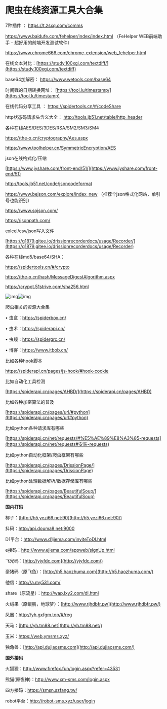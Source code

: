# 爬虫在线资源工具大合集

7种插件 ： https://t.zsxq.com/comms 

https://www.baidufe.com/fehelper/index/index.html  （FeHelper WEB前端助手 – 超好用的前端开发测试软件）

https://www.chrome666.com/chrome-extension/web_fehelper.html



在线文本对比：[https://study.100xgj.com/textdiff/](https://study.100xgj.com/textdiff) 

base64加解密： https://www.wetools.com/base64

时间戳的日期转换网址： [https://tool.lu/timestamp/](https://tool.lu/timestamp) 

在线代码分享工具 ： https://spidertools.cn/#/codeShare

http状态码请求头含义大全： http://tools.jb51.net/table/http_header 



各种在线AES/DES/3DES/RSA/SM2/SM3/SM4

https://the-x.cn/cryptography/Aes.aspx 

https://www.toolhelper.cn/SymmetricEncryption/AES 



json在线格式化/压缩 

[https://www.jyshare.com/front-end/51/](https://www.jyshare.com/front-end/51) 

http://tools.jb51.net/code/jsoncodeformat   

https://www.bejson.com/explore/index_new    （推荐个json格式化网站，单引号也能识别）



https://www.sojson.com/

https://jsonpath.com/ 



exlcel/csv/json写入文件

[https://g1879.gitee.io/drissionrecorderdocs/usage/Recorder/](https://g1879.gitee.io/drissionrecorderdocs/usage/Recorder) 



各种在线md5/base64/SHA：

https://spidertools.cn/#/crypto 

https://the-x.cn/hash/MessageDigestAlgorithm.aspx 

https://crypot.51strive.com/sha256.html 

![img](https://cdn.jsdelivr.net/gh/Killer-89757/PicBed/images/2024%2F05%2FFoyQvpbLLXXYDtL90NQwBQE0hNkx-953142.png)![img](https://cdn.jsdelivr.net/gh/Killer-89757/PicBed/images/2024%2F05%2FFl6svVrF9icHzXw3r0CcL6eUPR6B-965bd7.png)



爬虫相关的资源大合集

• 虫盒：https://spiderbox.cn/

• 虫术：https://spiderapi.cn/

• 虫规：https://spidergrc.cn/

• 博客：https://www.itbob.cn/

比如各种hook脚本

https://spiderapi.cn/pages/js-hook/#hook-cookie

比如自动化工具检测

[https://spiderapi.cn/pages/AHBD/](https://spiderapi.cn/pages/AHBD) 

比如各种加密算法的普及

[https://spiderapi.cn/pages/url/#python](https://spiderapi.cn/pages/url#python)

比如python各种请求库有哪些

[https://spiderapi.cn/net/requests/#%E5%AE%89%E8%A3%85-requests](https://spiderapi.cn/net/requests#安装-requests)

比如python自动化框架/爬虫框架有哪些

[https://spiderapi.cn/pages/DrissionPage/](https://spiderapi.cn/pages/DrissionPage)

比如python处理数据解析/数据存储库有哪些

[https://spiderapi.cn/pages/BeautifulSoup/](https://spiderapi.cn/pages/BeautifulSoup)



**国内打码**

椰子：[http://h5.yezi66.net:90](http://h5.yezi66.net:90/)

抖码：[http:/](http://http/api.douma8.net:9000)[api.douma8.net:9000](http://about:blank/)

D1平台：http://www.d1jiema.com/inviteToDl.html

e接码：http://www.ejiema.com/appweb/signUp.html

飞光码：[http://yjyfdc.com](http://yjyfdc.com/)

豪猪码（原飞鱼）：[http://h5.haozhuma.com](http://h5.haozhuma.com/)

他信：http://a.my531.com/

share（原流星）：http://wap.lxy2.com/dl.html

火绒果（原鲲鹏，地球梦）：[http://www.rjhdbfr.pw](http://www.rjhdbfr.pw/)

凤凰：http://yh.gxfgm.top/#/reg

天马：[http://yh.tm88.net](http://yh.tm88.net/)

玉米：https://web.ymsms.xyz/

独角兽：[http://api.dujiaosms.com](http://api.dujiaosms.com/)



**国外接码**

火狐狸：http://www.firefox.fun/login.aspx?refer=43531

熊猫(原夜神)：http://www.xm-sms.com/login.aspx

四方接码：https://smsn.szfang.tw/

robot平台：http://robot-sms.xyz/user/login